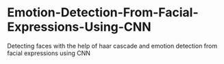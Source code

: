 # Emotion-Detection-From-Facial-Expressions-Using-CNN
Detecting faces with the help of haar cascade and emotion detection from facial expressions using CNN
